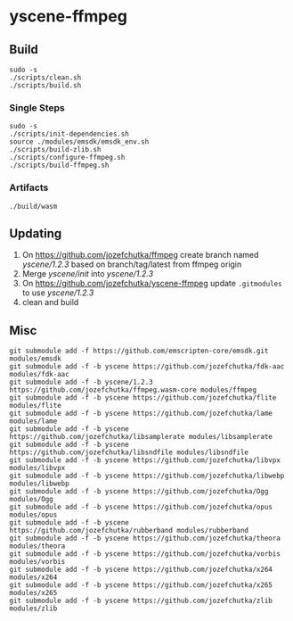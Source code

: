 # yscene-ffmpeg

## Build

```
sudo -s
./scripts/clean.sh
./scripts/build.sh
```

### Single Steps

```
sudo -s
./scripts/init-dependencies.sh
source ./modules/emsdk/emsdk_env.sh
./scripts/build-zlib.sh
./scripts/configure-ffmpeg.sh
./scripts/build-ffmpeg.sh
```

### Artifacts 

```
./build/wasm
```

## Updating

1. On https://github.com/jozefchutka/ffmpeg create branch named *yscene/1.2.3* based on branch/tag/latest from ffmpeg origin
2. Merge *yscene/init* into *yscene/1.2.3*
3. On https://github.com/jozefchutka/yscene-ffmpeg update `.gitmodules` to use *yscene/1.2.3*
4. clean and build

## Misc

```
git submodule add -f https://github.com/emscripten-core/emsdk.git modules/emsdk
git submodule add -f -b yscene https://github.com/jozefchutka/fdk-aac modules/fdk-aac
git submodule add -f -b yscene/1.2.3 https://github.com/jozefchutka/ffmpeg.wasm-core modules/ffmpeg
git submodule add -f -b yscene https://github.com/jozefchutka/flite modules/flite
git submodule add -f -b yscene https://github.com/jozefchutka/lame modules/lame
git submodule add -f -b yscene https://github.com/jozefchutka/libsamplerate modules/libsamplerate
git submodule add -f -b yscene https://github.com/jozefchutka/libsndfile modules/libsndfile
git submodule add -f -b yscene https://github.com/jozefchutka/libvpx modules/libvpx
git submodule add -f -b yscene https://github.com/jozefchutka/libwebp modules/libwebp
git submodule add -f -b yscene https://github.com/jozefchutka/Ogg modules/Ogg
git submodule add -f -b yscene https://github.com/jozefchutka/opus modules/opus
git submodule add -f -b yscene https://github.com/jozefchutka/rubberband modules/rubberband
git submodule add -f -b yscene https://github.com/jozefchutka/theora modules/theora
git submodule add -f -b yscene https://github.com/jozefchutka/vorbis modules/vorbis
git submodule add -f -b yscene https://github.com/jozefchutka/x264 modules/x264
git submodule add -f -b yscene https://github.com/jozefchutka/x265 modules/x265
git submodule add -f -b yscene https://github.com/jozefchutka/zlib modules/zlib
```
